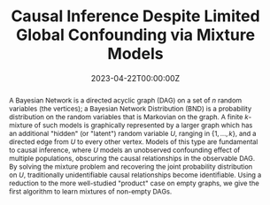 ---
title: 'Causal Inference Despite Limited Global Confounding via Mixture Models'

# Authors
# If you created a profile for a user (e.g. the default `admin` user), write the username (folder name) here
# and it will be replaced with their full name and linked to their profile.
authors:
  - Spencer Gordon
  - admin
  - Yuval Rabani
  - Leonard Schulman

# Author notes (optional)
author_notes:
  - 
  - 'Author order is alphabetical'

date: '2023-04-22T00:00:00Z'
doi: ''

# Schedule page publish date (NOT publication's date).
publishDate: '2017-01-01T00:00:00Z'

# Publication type.
# Legend: 0 = Uncategorized; 1 = Conference paper; 2 = Journal article;
# 3 = Preprint / Working Paper; 4 = Report; 5 = Book; 6 = Book section;
# 7 = Thesis; 8 = Patent
publication_types: ['1']

# Publication name and optional abbreviated publication name.
publication: In *2nd Conference on Causal Learning and Reasoning*
publication_short: In *CLEAR* 2023

abstract: A Bayesian Network is a directed acyclic graph (DAG) on a set of $n$ random variables (the vertices); a Bayesian Network Distribution (BND) is a probability distribution on the random variables that is Markovian on the graph. A finite $k$-mixture of such models is graphically represented by a larger graph which has an additional "hidden" (or "latent") random variable $U$, ranging in $\{1,\ldots,k\}$, and a directed edge from $U$ to every other vertex. Models of this type are fundamental to causal inference, where $U$ models an unobserved confounding effect of multiple populations, obscuring the causal relationships in the observable DAG. By solving the mixture problem and recovering the joint probability distribution on $U$, traditionally unidentifiable causal relationships become identifiable. Using a reduction to the more well-studied "product" case on empty graphs, we give the first algorithm to learn mixtures of non-empty DAGs. 

# Summary. An optional shortened abstract.
summary: The first known algorithm for $k$-MixBND.

tags: ['mixtures']

# Display this page in the Featured widget?
featured: true

# Custom links (uncomment lines below)
# links:
# - name: Custom Link
#   url: http://example.org

url_pdf: 'https://arxiv.org/pdf/2112.11602v2.pdf'
url_code: ''
url_dataset: ''
url_poster: ''
url_project: ''
url_slides: ''
url_source: #'https://arxiv.org/abs/2112.11602v2'
url_video: ''

# Featured image
# To use, add an image named `featured.jpg/png` to your page's folder.
image:
  caption: ''
  focal_point: ''
  preview_only: false

# Associated Projects (optional).
#   Associate this publication with one or more of your projects.
#   Simply enter your project's folder or file name without extension.
#   E.g. `internal-project` references `content/project/internal-project/index.md`.
#   Otherwise, set `projects: []`.
projects: [mixtures]

# Slides (optional).
#   Associate this publication with Markdown slides.
#   Simply enter your slide deck's filename without extension.
#   E.g. `slides: "example"` references `content/slides/example/index.md`.
#   Otherwise, set `slides: ""`.
slides: ""
---